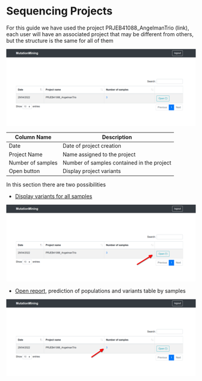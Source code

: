 # Sequencing Projects

For this guide we have used the project PRJEB41088\_AngelmanTrio (link), each user will have an associated project that may be different from others, but the structure is the same for all of them

![](../.gitbook/assets/sequencing-projects.png)

| Column Name       | Description                                |
| ----------------- | ------------------------------------------ |
| Date              | Date of project creation                   |
| Project Name      | Name assigned to the project               |
| Number of samples | Number of samples contained in the project |
| Open button       | Display project variants                   |

In this section there are two possibilities

* [Display variants for all samples](page-1.md)

![](../.gitbook/assets/sequencing-projects-variants.png)

* [Open report](sequencing-projects/display-variants-for-samples/), prediction of populations and variants table by samples

![](../.gitbook/assets/sequencing-projects-samples.png)

